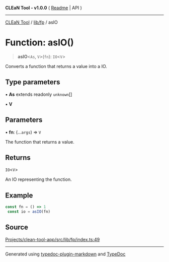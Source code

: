 **CLEaN Tool - v1.0.0** ( [Readme](../../../README.md) \| API )

***

[CLEaN Tool](../../../modules.md) / [lib/fp](../README.md) / asIO

# Function: asIO()

> **asIO**\<`As`, `V`\>(`fn`): `IO`\<`V`\>

Converts a function that returns a value into a IO.

## Type parameters

▪ **As** extends readonly `unknown`[]

▪ **V**

## Parameters

▪ **fn**: (...`args`) => `V`

The function that returns a value.

## Returns

`IO`\<`V`\>

An IO representing the function.

## Example

```ts
const fn = () => 1
 const io = asIO(fn)
```

## Source

[Projects/clean-tool-app/src/lib/fp/index.ts:49](https://github.com/yuckyh/clean-tool-app/)

***

Generated using [typedoc-plugin-markdown](https://www.npmjs.com/package/typedoc-plugin-markdown) and [TypeDoc](https://typedoc.org/)
